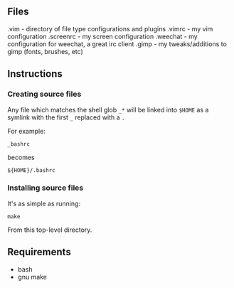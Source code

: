 ## Files
.vim - directory of file type configurations and plugins
.vimrc - my vim configuration
.screenrc - my screen configuration
.weechat - my configuration for weechat, a great irc client
.gimp - my tweaks/additions to gimp (fonts, brushes, etc)

## Instructions
### Creating source files
Any file which matches the shell glob `_*` will be linked into `$HOME` as a symlink with the first `_`  replaced with a `.`

For example:

    _bashrc

becomes

    ${HOME}/.bashrc

### Installing source files
It's as simple as running:

    make

From this top-level directory.

## Requirements
* bash
* gnu make
